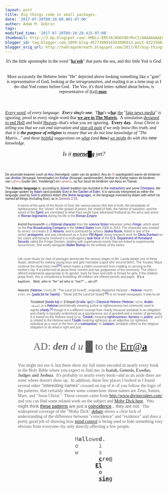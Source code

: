 ```yaml
---
layout: post
title: Big things come in small packages.
date: '2017-07-20T09:10:00.001-07:00'
author: Adam M. Dobrin
tags: 
modified_time: '2017-07-20T09:10:28.415-07:00'
thumbnail: http://3.bp.blogspot.com/-hMDLz-ERFJ0/WXDV9DrMvCI/AAAAAAAAECs/0he6yNZsfTcrLePd3RxO22Mt4nUQXF0lgCK4BGAYYCw/s72-c/amthatiam-728417.jpg
blogger_id: tag:blogger.com,1999:blog-4677390916502096913.post-8223508249725942359
blogger_orig_url: http://hadragonbreath.blogspot.com/2017/07/big-things-come-in-small-packages.html
---
```


<div dir="ltr"><div class="gmail_quote"><div dir="ltr"><div style="text-align:center"><font face="times new roman, serif">It&#39;s the little apostrophe in the word &quot;<b><a href="http://bit.ly/2gNeLYC" target="_blank">ha&#39;esh</a></b>&quot; that parts the sea, and this little Yod <i>is God</i>.</font></div><div style="text-align:center"><br></div><div style="text-align:center"><a href="http://bit.ly/2gNeLYC" target="_blank"><a href="http://3.bp.blogspot.com/-hMDLz-ERFJ0/WXDV9DrMvCI/AAAAAAAAECs/0he6yNZsfTcrLePd3RxO22Mt4nUQXF0lgCK4BGAYYCw/s1600/amthatiam-728417.jpg"><img src="http://3.bp.blogspot.com/-hMDLz-ERFJ0/WXDV9DrMvCI/AAAAAAAAECs/0he6yNZsfTcrLePd3RxO22Mt4nUQXF0lgCK4BGAYYCw/s320/amthatiam-728417.jpg"  border="0" alt="" id="BLOGGER_PHOTO_ID_6444886311702412322" /></a></a></div><div style="text-align:center"><font face="times new roman, serif"><br></font></div><div style="text-align:center"><font face="times new roman, serif">More accurately the Hebrew letter &quot;He&quot; depicted above looking something like a &quot;gate&quot; is representative of God, looking at the <i>tetragramatton, </i>and reading it as a time map as I do--that Yod comes before God.  The Vav, it&#39;s third letter--talked about below, is representative of ((a)<a href="http://bit.ly/2ttIw6R" target="_blank">) <i style="font-weight:bold">man</i></a>.<i> </i></font><br>​<br></div><div style="text-align:center"><a href="https://www.youtube.com/watch?v=R21EU8SKUM0" target="_blank" class="playable"><a href="http://2.bp.blogspot.com/-nD2Mty0vU1g/WXDV9ZU672I/AAAAAAAAEC0/MjY4m_S6DmseAZbsurxi0hmwl2DvEQOBgCK4BGAYYCw/s1600/image-729534.png"><img src="http://2.bp.blogspot.com/-nD2Mty0vU1g/WXDV9ZU672I/AAAAAAAAEC0/MjY4m_S6DmseAZbsurxi0hmwl2DvEQOBgCK4BGAYYCw/s320/image-729534.png"  border="0" alt="" id="BLOGGER_PHOTO_ID_6444886317514551138" /></a></a></div><div style="text-align:center"><a href="http://bit.ly/2tllkqD" target="_blank">​<a href="http://1.bp.blogspot.com/-VTFqAftNqiM/WXDV9ubAtrI/AAAAAAAAEC8/XaP1eKKHUWg-xljvJ4xyOht-mfJiiPILACK4BGAYYCw/s1600/image-730077.png"><img src="http://1.bp.blogspot.com/-VTFqAftNqiM/WXDV9ubAtrI/AAAAAAAAEC8/XaP1eKKHUWg-xljvJ4xyOht-mfJiiPILACK4BGAYYCw/s320/image-730077.png"  border="0" alt="" id="BLOGGER_PHOTO_ID_6444886323177240242" /></a></a></div><div style="text-align:left"><br></div><div style="text-align:left"><a href="http://bit.ly/2uwz1Qj" style="font-family:&quot;times new roman&quot;,serif;font-style:italic" target="_blank">Every word</a><i style="font-family:&quot;times new roman&quot;,serif">, of every language.  <b>Eve</b>ry <b>sin</b>gle <b>one</b>.  </i><font face="times new roman, serif">T</font><b style="font-family:&quot;times new roman&quot;,serif"><a href="http://bit.ly/2uMui1g" target="_blank">ha</a></b><font face="times new roman, serif">t&#39;s w</font><b style="font-family:&quot;times new roman&quot;,serif"><a href="http://bit.ly/2ueuFQp" target="_blank">ha</a></b><font face="times new roman, serif">t </font><a href="http://bit.ly/2vFGH38" style="font-family:&quot;times new roman&quot;,serif" target="_blank">the</a><font face="times new roman, serif"> &quot;<a href="https://twitter.com/LahavHarkov/status/887538477818105861" target="_blank">fake news media</a>&quot; is ignoring; proof in every single word that </font><b style="font-family:&quot;times new roman&quot;,serif"><a href="http://bit.ly/2uFXeqH" target="_blank">we are in The Matrix</a></b><font face="times new roman, serif">.  A simulation </font><a href="http://bit.ly/2vmW0OZ" style="font-family:&quot;times new roman&quot;,serif" target="_blank">designed to end Hell</a><font face="times new roman, serif"> and build </font><a href="http://bit.ly/2tKFKVP" style="font-family:&quot;times new roman&quot;,serif" target="_blank">Heaven</a><font face="times new roman, serif">--that&#39;s what you are ignoring.  </font><b style="font-family:&quot;times new roman&quot;,serif">Every day.  </b><i><font face="times new roman, serif">Jesus Christ is telling you that we can end starvation and </font><a href="http://bit.ly/2ucVByk" style="font-family:&quot;times new roman&quot;,serif" target="_blank">stop all pain</a><font face="times new roman, serif"> if we only know this truth, and that it is </font><b style="font-family:&quot;times new roman&quot;,serif">the purpose of religion</b><font face="times new roman, serif"> to ensure that we do not lose knowledge of &quot;The Matrix...&quot; and these </font><a href="http://bit.ly/2uMDqTu" style="font-family:&quot;times new roman&quot;,serif" target="_blank">helpful</a><font face="times new roman, serif"> suggestions on </font><a href="http://bit.ly/2tAWTkI" style="font-family:&quot;times new roman&quot;,serif" target="_blank">what</a><font face="times new roman, serif"> (and </font><b style="font-family:&quot;times new roman&quot;,serif">how</b><font face="times new roman, serif">) </font><a href="http://bit.ly/2uulFaT" style="font-family:&quot;times new roman&quot;,serif" target="_blank">we might</a><font face="times new roman, serif"> do with this </font><font face="comic sans ms, sans-serif">new</font><font face="times new roman, serif"> knowledge.</font></i></div><div style="text-align:center"><i><font face="times new roman, serif"><br></font></i></div><div style="text-align:center"><i><font face="times new roman, serif" size="4">Is it <b><a href="http://bit.ly/2uD42G9" target="_blank">morne█g</a></b> yet?</font></i></div><div style="text-align:center"><i><font face="times new roman, serif"><br></font></i></div><div style="text-align:center"><a href="https://www.youtube.com/watch?v=araU0fZj6oQ" target="_blank" class="playable"><a href="http://4.bp.blogspot.com/-O0XERO-4iOc/WXDV95q6P4I/AAAAAAAAEDE/1mdQo7T0M5cE-_b5sQXuofirlru0-yCVQCK4BGAYYCw/s1600/Screenshot%2B2017-07-20%2Bat%2B10.33.10%2BAM-731047.png"><img src="http://4.bp.blogspot.com/-O0XERO-4iOc/WXDV95q6P4I/AAAAAAAAEDE/1mdQo7T0M5cE-_b5sQXuofirlru0-yCVQCK4BGAYYCw/s320/Screenshot%2B2017-07-20%2Bat%2B10.33.10%2BAM-731047.png"  border="0" alt="" id="BLOGGER_PHOTO_ID_6444886326196715394" /></a></a>​<br></div><div><span style="font-family:sans-serif;font-size:14px"><br></span></div><div><font size="1"><span style="font-family:sans-serif">De anunnaki kwamen voort uit </span><a href="https://nl.wikipedia.org/wiki/Anu_(Babylon)" title="Anu (Babylon)" style="text-decoration-line:none;color:rgb(11,0,128);background-image:none;background-position:initial;background-size:initial;background-repeat:initial;background-origin:initial;background-clip:initial;font-family:sans-serif" target="_blank">Anu</a><span style="font-family:sans-serif"> (hemelgod, vader van de goden). Anu en </span><a href="https://nl.wikipedia.org/w/index.php?title=Ki_(Babylon)&amp;action=edit&amp;redlink=1" class="m_6078657821325187034gmail-new" title="Ki (Babylon) (de pagina bestaat niet)" style="text-decoration-line:none;color:rgb(165,88,88);background-image:none;background-position:initial;background-size:initial;background-repeat:initial;background-origin:initial;background-clip:initial;font-family:sans-serif" target="_blank">Ki</a><span style="font-family:sans-serif"> (aardegodin) waren de kinderen van </span><a href="https://nl.wikipedia.org/wiki/Anshar" class="m_6078657821325187034gmail-mw-redirect" title="Anshar" style="text-decoration-line:none;color:rgb(11,0,128);background-image:none;background-position:initial;background-size:initial;background-repeat:initial;background-origin:initial;background-clip:initial;font-family:sans-serif" target="_blank">Anshar</a><span style="font-family:sans-serif"> (Ansargal, hemelvader) en </span><a href="https://nl.wikipedia.org/wiki/Kishar" class="m_6078657821325187034gmail-mw-redirect" title="Kishar" style="text-decoration-line:none;color:rgb(11,0,128);background-image:none;background-position:initial;background-size:initial;background-repeat:initial;background-origin:initial;background-clip:initial;font-family:sans-serif" target="_blank">Kishar</a><span style="font-family:sans-serif"> (Kisargal, aardemoeder). Anshar en Kishar waren de kinderen van </span><a href="https://nl.wikipedia.org/w/index.php?title=Lahmu&amp;action=edit&amp;redlink=1" class="m_6078657821325187034gmail-new" title="Lahmu (de pagina bestaat niet)" style="text-decoration-line:none;color:rgb(165,88,88);background-image:none;background-position:initial;background-size:initial;background-repeat:initial;background-origin:initial;background-clip:initial;font-family:sans-serif" target="_blank">Lahmu</a><span style="font-family:sans-serif"> (ouder ster, &#39;modderige&#39;) en </span><a href="https://nl.wikipedia.org/w/index.php?title=Lahamu&amp;action=edit&amp;redlink=1" class="m_6078657821325187034gmail-new" title="Lahamu (de pagina bestaat niet)" style="text-decoration-line:none;color:rgb(165,88,88);background-image:none;background-position:initial;background-size:initial;background-repeat:initial;background-origin:initial;background-clip:initial;font-family:sans-serif" target="_blank">Lahamu</a><span style="font-family:sans-serif">, op hun beurt de kinderen van Apsu en Tiamat.</span></font></div><div><font size="1"><span style="font-family:sans-serif"><br></span></font></div><div><div style="font-size:12.8px"><font size="1"><span style="font-family:sans-serif">The </span><b style="font-family:sans-serif">Adamic language</b><span style="font-family:sans-serif"> is, according to </span><a href="https://en.wikipedia.org/wiki/Jews" title="Jews" style="color:rgb(11,0,128);text-decoration-line:none;background-image:none;background-position:initial;background-size:initial;background-repeat:initial;background-origin:initial;background-clip:initial;font-family:sans-serif" target="_blank">Jewish</a><span style="font-family:sans-serif"> tradition (as recorded in the </span><i style="font-family:sans-serif"><a href="https://en.wikipedia.org/wiki/Midrash" title="Midrash" style="color:rgb(11,0,128);text-decoration-line:none;background:none" target="_blank">midrashim</a></i><span style="font-family:sans-serif">) and some </span><a href="https://en.wikipedia.org/wiki/Christians" class="m_6078657821325187034gmail-m_4568263904584676390gmail-m_7767054578128709984gmail-m_-1399845799416320559gmail-m_-5894527381479939783gmail-mw-redirect" title="Christians" style="color:rgb(11,0,128);text-decoration-line:none;background-image:none;background-position:initial;background-size:initial;background-repeat:initial;background-origin:initial;background-clip:initial;font-family:sans-serif" target="_blank">Christians</a><span style="font-family:sans-serif">, the language spoken by </span><a href="https://en.wikipedia.org/wiki/Adam" title="Adam" style="color:rgb(11,0,128);text-decoration-line:none;background-image:none;background-position:initial;background-size:initial;background-repeat:initial;background-origin:initial;background-clip:initial;font-family:sans-serif" target="_blank">Adam</a><span style="font-family:sans-serif"> (and possibly </span><a href="https://en.wikipedia.org/wiki/Eve" title="Eve" style="color:rgb(11,0,128);text-decoration-line:none;background-image:none;background-position:initial;background-size:initial;background-repeat:initial;background-origin:initial;background-clip:initial;font-family:sans-serif" target="_blank">Eve</a><span style="font-family:sans-serif">) in the </span><a href="https://en.wikipedia.org/wiki/Garden_of_Eden" title="Garden of Eden" style="color:rgb(11,0,128);text-decoration-line:none;background-image:none;background-position:initial;background-size:initial;background-repeat:initial;background-origin:initial;background-clip:initial;font-family:sans-serif" target="_blank">Garden of Eden</a><span style="font-family:sans-serif">. It is variously interpreted as either the language used by </span><a href="https://en.wikipedia.org/wiki/God" title="God" style="color:rgb(11,0,128);text-decoration-line:none;background-image:none;background-position:initial;background-size:initial;background-repeat:initial;background-origin:initial;background-clip:initial;font-family:sans-serif" target="_blank">God</a><span style="font-family:sans-serif"> to address Adam (the </span><a href="https://en.wikipedia.org/wiki/Divine_language" title="Divine language" style="color:rgb(11,0,128);text-decoration-line:none;background-image:none;background-position:initial;background-size:initial;background-repeat:initial;background-origin:initial;background-clip:initial;font-family:sans-serif" target="_blank">divine language</a><span style="font-family:sans-serif">), or the language invented by Adam with which he named all things (including Eve), as in </span><a href="https://en.wikisource.org/wiki/Bible_(King_James)/Genesis#2:19" class="m_6078657821325187034gmail-m_4568263904584676390gmail-m_7767054578128709984gmail-m_-1399845799416320559gmail-m_-5894527381479939783extiw" title="s:Bible (King James)/Genesis" style="color:rgb(102,51,102);text-decoration-line:none;background-image:none;background-position:initial;background-size:initial;background-repeat:initial;background-origin:initial;background-clip:initial;font-family:sans-serif" target="_blank">Genesis 2:19</a><span style="font-family:sans-serif">.</span></font></div></div><div><font size="1"><span style="font-family:sans-serif"><br></span></font></div><div><blockquote style="font-size:12.8px;margin:0px 0px 0px 40px;border:none;padding:0px"><div><font size="1"><span style="font-family:sans-serif">In terms of the parts of the Armor of God, the various pieces (the belt of truth, the breastplate of righteousness, the &quot;shoes&quot; of the gospel of peace, the shield of faith, the </span><font face="arial black, sans-serif">helmet</font><span style="font-family:sans-serif"> of salvation, and the sword of the </span><a href="https://en.wikipedia.org/wiki/Holy_Spirit_in_Christianity" title="Holy Spirit in Christianity" style="color:rgb(11,0,128);text-decoration-line:none;background-image:none;background-position:initial;background-size:initial;background-repeat:initial;background-origin:initial;background-clip:initial;font-family:sans-serif" target="_blank">Spirit</a><span style="font-family:sans-serif">) are correlated to what Paul would have witnessed firsthand as the arms and armor of </span><a href="https://en.wikipedia.org/wiki/Ancient_Rome" title="Ancient Rome" style="color:rgb(11,0,128);text-decoration-line:none;background-image:none;background-position:initial;background-size:initial;background-repeat:initial;background-origin:initial;background-clip:initial;font-family:sans-serif" target="_blank">Roman</a><span style="font-family:sans-serif"> </span><a href="https://en.wikipedia.org/wiki/Legionary" title="Legionary" style="color:rgb(11,0,128);text-decoration-line:none;background-image:none;background-position:initial;background-size:initial;background-repeat:initial;background-origin:initial;background-clip:initial;font-family:sans-serif" target="_blank">legionaries</a><span style="font-family:sans-serif"> during his life in the </span><a href="https://en.wikipedia.org/wiki/Roman_Empire" title="Roman Empire" style="color:rgb(11,0,128);text-decoration-line:none;background-image:none;background-position:initial;background-size:initial;background-repeat:initial;background-origin:initial;background-clip:initial;font-family:sans-serif" target="_blank">Roman Empire</a><span style="font-family:sans-serif">.</span></font></div><div><span style="font-family:sans-serif;font-size:14px"><br></span></div><div><b style="font-family:sans-serif;font-size:x-small">Astrid Farnsworth</b><span style="font-family:sans-serif;font-size:x-small"> is a </span><a href="https://en.wikipedia.org/wiki/Fictional_character" class="m_6078657821325187034gmail-m_4568263904584676390gmail-m_7767054578128709984gmail-m_-1399845799416320559gmail-m_-5894527381479939783gmail-mw-redirect" title="Fictional character" style="color:rgb(11,0,128);font-family:sans-serif;font-size:x-small;background:none;text-decoration-line:none" target="_blank">fictional character</a><span style="font-family:sans-serif;font-size:x-small"> from the </span><a href="https://en.wikipedia.org/wiki/Science_fiction" title="Science fiction" style="color:rgb(11,0,128);font-family:sans-serif;font-size:x-small;background:none;text-decoration-line:none" target="_blank">science fiction</a><span style="font-family:sans-serif;font-size:x-small"> television series </span><i style="font-family:sans-serif;font-size:x-small"><a href="https://en.wikipedia.org/wiki/Fringe_(TV_series)" title="Fringe (TV series)" style="color:rgb(11,0,128);text-decoration-line:none;background:none" target="_blank">Fringe</a></i><span style="font-family:sans-serif;font-size:x-small">, which aired on the </span><a href="https://en.wikipedia.org/wiki/Fox_Broadcasting_Company" title="Fox Broadcasting Company" style="color:rgb(11,0,128);font-family:sans-serif;font-size:x-small;background:none;text-decoration-line:none" target="_blank">Fox Broadcasting Company</a><span style="font-family:sans-serif;font-size:x-small"> in the </span><a href="https://en.wikipedia.org/wiki/Television_in_the_United_States" title="Television in the United States" style="color:rgb(11,0,128);font-family:sans-serif;font-size:x-small;background:none;text-decoration-line:none" target="_blank">United States</a><span style="font-family:sans-serif;font-size:x-small"> from 2008 to 2013. The character was created by series&#39; co-creator </span><a href="https://en.wikipedia.org/wiki/J._J._Abrams" title="J. J. Abrams" style="color:rgb(11,0,128);font-family:sans-serif;font-size:x-small;background:none;text-decoration-line:none" target="_blank">J. J. Abrams</a><span style="font-family:sans-serif;font-size:x-small">, and is portrayed by actress </span><a href="https://en.wikipedia.org/wiki/Jasika_Nicole" title="Jasika Nicole" style="color:rgb(11,0,128);font-family:sans-serif;font-size:x-small;background:none;text-decoration-line:none" target="_blank">Jasika Nicole</a><span style="font-family:sans-serif;font-size:x-small">. Astrid is one of the series&#39; </span><a href="https://en.wikipedia.org/wiki/Protagonist" title="Protagonist" style="color:rgb(11,0,128);font-family:sans-serif;font-size:x-small;background:none;text-decoration-line:none" target="_blank">protagonist</a><span style="font-family:sans-serif;font-size:x-small">, and was introduced as a Junior </span><a href="https://en.wikipedia.org/wiki/FBI_Agent" class="m_6078657821325187034gmail-m_4568263904584676390gmail-m_7767054578128709984gmail-m_-1399845799416320559gmail-m_-5894527381479939783gmail-mw-redirect" title="FBI Agent" style="color:rgb(11,0,128);font-family:sans-serif;font-size:x-small;background:none;text-decoration-line:none" target="_blank">FBI Agent</a><span style="font-family:sans-serif;font-size:x-small">, doing research work for </span><a href="https://en.wikipedia.org/wiki/Olivia_Dunham" title="Olivia Dunham" style="color:rgb(11,0,128);font-family:sans-serif;font-size:x-small;background:none;text-decoration-line:none" target="_blank">Olivia Dunham</a><span style="font-family:sans-serif;font-size:x-small"> on her cases and became involved in a multi-agency </span><a href="https://en.wikipedia.org/wiki/Task_force" title="Task force" style="color:rgb(11,0,128);font-family:sans-serif;font-size:x-small;background:none;text-decoration-line:none" target="_blank">task force</a><span style="font-family:sans-serif;font-size:x-small"> of the </span><a href="https://en.wikipedia.org/wiki/U.S._Department_of_Homeland_Security" class="m_6078657821325187034gmail-m_4568263904584676390gmail-m_7767054578128709984gmail-m_-1399845799416320559gmail-m_-5894527381479939783gmail-mw-redirect" title="U.S. Department of Homeland Security" style="color:rgb(11,0,128);font-family:sans-serif;font-size:x-small;background:none;text-decoration-line:none" target="_blank">U.S. Department of Homeland Security</a><span style="font-family:sans-serif;font-size:x-small"> called the Fringe Division, dealing with supernatural events that are linked to experimental occurrences. She works alongside </span><a href="https://en.wikipedia.org/wiki/Walter_Bishop_(Fringe)" title="Walter Bishop (Fringe)" style="color:rgb(11,0,128);font-family:sans-serif;font-size:x-small;background:none;text-decoration-line:none" target="_blank">Walter Bishop</a><span style="font-family:sans-serif;font-size:x-small"> for the entirety of the series.</span></div><div><span style="font-family:sans-serif;font-size:x-small"><br></span></div><div style="text-align:center"><a href="https://vid.me/LCBw" target="_blank"><a href="http://2.bp.blogspot.com/-EQYb-pO3ToE/WXDV96R0CKI/AAAAAAAAEDM/1TofmHcj4-gP_pQwGIK32FesS6ov83FgQCK4BGAYYCw/s1600/image-731673.png"><img src="http://2.bp.blogspot.com/-EQYb-pO3ToE/WXDV96R0CKI/AAAAAAAAEDM/1TofmHcj4-gP_pQwGIK32FesS6ov83FgQCK4BGAYYCw/s320/image-731673.png"  border="0" alt="" id="BLOGGER_PHOTO_ID_6444886326359885986" /></a></a><span style="font-family:sans-serif;font-size:x-small"><br></span></div><div><font size="1"><span style="font-family:sans-serif"><br></span></font></div><div><font size="1"><span style="font-family:sans-serif">Life cycle rituals (or rites of passage) demarcate the various stages of life. Landa details one of these rituals, destined for making young boys and girls marriable (</span><i style="font-family:sans-serif">caput sihil</i><span style="font-family:sans-serif"> &#39;second birth&#39;). The Yucatec Maya continue the ritual (</span><i><font face="arial black, sans-serif">hetz mek</font></i><sup id="m_6078657821325187034gmail-m_4568263904584676390gmail-m_7767054578128709984gmail-m_-1399845799416320559gmail-m_-5894527381479939783gmail-cite_ref-31" class="m_6078657821325187034gmail-m_4568263904584676390gmail-m_7767054578128709984gmail-m_-1399845799416320559gmail-m_-5894527381479939783gmail-reference" style="line-height:1;unicode-bidi:isolate;white-space:nowrap;font-family:sans-serif"><a href="https://en.wikipedia.org/wiki/Maya_religion#cite_note-31" style="color:rgb(11,0,128);text-decoration-line:none;background:none" target="_blank">[31]</a></sup></font><span style="font-family:sans-serif"><font size="1">) which marks a child&#39;s movement from cradling or carrying to the mother&#39;s hip. It is performed at about three months and has godparents of the ceremony. The child is offered implements appropriate to its gender, tools for boys and cloth or thread for girls. If the children grasp them, this is considered a foretelling. All children are offered pencils and paper.  <b>It&#39;s a baptism.</b></font><span style="font-size:14px">  </span><b><i><font size="1">Wait, who is &quot;he&quot; ad who is &quot;me?&quot; ... am d?</font></i></b></span><br></div><div><span style="font-family:sans-serif;font-size:14px"><b><br></b></span></div><div><font size="1"><i style="font-family:sans-serif"><b>Haaretz</b></i><span style="font-family:sans-serif"> (</span><a href="https://en.wikipedia.org/wiki/Hebrew_language" title="Hebrew language" style="color:rgb(11,0,128);text-decoration-line:none;background-image:none;background-position:initial;background-size:initial;background-repeat:initial;background-origin:initial;background-clip:initial;font-family:sans-serif" target="_blank">Hebrew</a><span style="font-family:sans-serif">: </span><span lang="he" dir="rtl" style="font-family:sans-serif">הארץ</span><span style="font-family:sans-serif">‎‎) (lit. &quot;The Land [of Israel]&quot;, originally </span><i style="font-family:sans-serif">Ḥadashot Ha&#39;aretz</i><span style="font-family:sans-serif"> – </span><a href="https://en.wikipedia.org/wiki/Hebrew_language" title="Hebrew language" style="color:rgb(11,0,128);text-decoration-line:none;background-image:none;background-position:initial;background-size:initial;background-repeat:initial;background-origin:initial;background-clip:initial;font-family:sans-serif" target="_blank">Hebrew</a><span style="font-family:sans-serif">: </span><span lang="he" dir="rtl" style="font-family:sans-serif">חדשות הארץ</span><span style="font-family:sans-serif">‎‎, </span><small style="font-family:sans-serif">IPA: </small><span title="Representation in the International Phonetic Alphabet (IPA)" class="m_6078657821325187034gmail-m_4568263904584676390gmail-m_7767054578128709984gmail-m_-1399845799416320559gmail-m_-5894527381479939783gmail-IPA" style="font-family:sans-serif"><a href="https://en.wikipedia.org/wiki/Help:IPA_for_Hebrew" title="Help:IPA for Hebrew" style="color:rgb(11,0,128);background:none;text-decoration-line:none" target="_blank">[χadaˈʃot haˈʔaʁets]</a></span><span style="font-family:sans-serif"> – &quot;News [of] the Land [of Israel]&quot;</span><sup id="m_6078657821325187034gmail-m_4568263904584676390gmail-m_7767054578128709984gmail-m_-1399845799416320559gmail-m_-5894527381479939783gmail-cite_ref-3" class="m_6078657821325187034gmail-m_4568263904584676390gmail-m_7767054578128709984gmail-m_-1399845799416320559gmail-m_-5894527381479939783gmail-reference" style="line-height:1;unicode-bidi:isolate;white-space:nowrap;font-family:sans-serif"><a href="https://en.wikipedia.org/wiki/Haaretz#cite_note-3" style="color:rgb(11,0,128);text-decoration-line:none;background:none" target="_blank">[3]</a></sup><span style="font-family:sans-serif">) is an Israeli newspaper. It was fu-nd</span><span style="font-family:sans-serif"><b><br></b></span></font></div></blockquote><blockquote style="margin:0px 0px 0px 40px;border:none;padding:0px"><blockquote style="font-size:12.8px;margin:0px 0px 0px 40px;border:none;padding:0px"><span style="font-family:sans-serif"><b><font size="1"><br></font></b></span></blockquote><blockquote style="font-size:12.8px;margin:0px 0px 0px 40px;border:none;padding:0px"><font size="1"><i style="font-family:sans-serif"><b>Tzedakah</b></i><span style="font-family:sans-serif"> </span><span title="Representation in the International Phonetic Alphabet (IPA)" class="m_6078657821325187034gmail-m_4568263904584676390gmail-m_7767054578128709984gmail-m_-1399845799416320559gmail-m_-5894527381479939783gmail-IPA" style="font-family:sans-serif"><a href="https://en.wikipedia.org/wiki/Help:IPA_for_Hebrew" title="Help:IPA for Hebrew" style="color:rgb(11,0,128);background:none;text-decoration-line:none" target="_blank">[tsedaˈka]</a></span><span style="font-family:sans-serif"> or </span><i style="font-family:sans-serif"><b>Ṣ&#39;daqah</b></i><span style="font-family:sans-serif"><wbr> </span><span title="Representation in the International Phonetic Alphabet (IPA)" class="m_6078657821325187034gmail-m_4568263904584676390gmail-m_7767054578128709984gmail-m_-1399845799416320559gmail-m_-5894527381479939783gmail-IPA" style="font-family:sans-serif"><a href="https://en.wikipedia.org/wiki/Help:IPA_for_Hebrew" title="Help:IPA for Hebrew" style="color:rgb(11,0,128);background:none;text-decoration-line:none" target="_blank">[sˤəðaːˈqaː]</a></span><span style="font-family:sans-serif"> in </span><a href="https://en.wikipedia.org/wiki/Classical_Hebrew" class="m_6078657821325187034gmail-m_4568263904584676390gmail-m_7767054578128709984gmail-m_-1399845799416320559gmail-m_-5894527381479939783gmail-mw-redirect" title="Classical Hebrew" style="color:rgb(11,0,128);text-decoration-line:none;background-image:none;background-position:initial;background-size:initial;background-repeat:initial;background-origin:initial;background-clip:initial;font-family:sans-serif" target="_blank">Classical Hebrew</a><span style="font-family:sans-serif"> (</span><a href="https://en.wikipedia.org/wiki/Hebrew_language" title="Hebrew language" style="color:rgb(11,0,128);text-decoration-line:none;background-image:none;background-position:initial;background-size:initial;background-repeat:initial;background-origin:initial;background-clip:initial;font-family:sans-serif" target="_blank">Hebrew</a><span style="font-family:sans-serif">: </span><span class="m_6078657821325187034gmail-m_4568263904584676390gmail-m_7767054578128709984gmail-m_-1399845799416320559gmail-m_-5894527381479939783gmail-script-hebrew" dir="rtl" style="font-family:Alef,&quot;SBL BibLit&quot;,&quot;SBL Hebrew&quot;,&quot;David CLM&quot;,&quot;Frenk Ruehl CLM&quot;,&quot;Hadasim CLM&quot;,Cardo,Shofar,David,&quot;Ezra SIL&quot;,&quot;Ezra SIL SR&quot;,&quot;Noto Sans Hebrew&quot;,FreeSerif,&quot;Times New Roman&quot;,FreeSans,Arial">צדקה</span><span style="font-family:sans-serif">‎; </span><a href="https://en.wikipedia.org/wiki/Arabic_language" class="m_6078657821325187034gmail-m_4568263904584676390gmail-m_7767054578128709984gmail-m_-1399845799416320559gmail-m_-5894527381479939783gmail-mw-redirect" title="Arabic language" style="color:rgb(11,0,128);text-decoration-line:none;background-image:none;background-position:initial;background-size:initial;background-repeat:initial;background-origin:initial;background-clip:initial;font-family:sans-serif" target="_blank">Arabic</a><span style="font-family:sans-serif">:<wbr> </span><span lang="ar" dir="rtl" style="font-family:sans-serif">صدقة</span><span style="font-family:sans-serif">‎‎), is a </span><a href="https://en.wikipedia.org/wiki/Hebrew_language" title="Hebrew language" style="color:rgb(11,0,128);text-decoration-line:none;background-image:none;background-position:initial;background-size:initial;background-repeat:initial;background-origin:initial;background-clip:initial;font-family:sans-serif" target="_blank">Hebrew</a><span style="font-family:sans-serif"> word literally meaning justice or righteousness but commonly used to signify </span><i style="font-family:sans-serif"><a href="https://en.wikipedia.org/wiki/Charity_(practice)" title="Charity (practice)" style="color:rgb(11,0,128);text-decoration-line:none;background:none" target="_blank">charity</a></i><span style="font-family:sans-serif">,</span><sup id="m_6078657821325187034gmail-m_4568263904584676390gmail-m_7767054578128709984gmail-m_-1399845799416320559gmail-m_-5894527381479939783gmail-cite_ref-1" class="m_6078657821325187034gmail-m_4568263904584676390gmail-m_7767054578128709984gmail-m_-1399845799416320559gmail-m_-5894527381479939783gmail-reference" style="line-height:1;unicode-bidi:isolate;white-space:nowrap;font-family:sans-serif"><a href="https://en.wikipedia.org/wiki/Tzedakah#cite_note-1" style="color:rgb(11,0,128);text-decoration-line:none;background:none" target="_blank">[1]</a></sup><span style="font-family:sans-serif"> though it is a different concept from charity because tzedakah is an obligation and charity is typically understood as a spontaneous act of goodwill and a marker of generosity. It is based on the Hebrew word (צדק, </span><i style="font-family:sans-serif"><a href="https://en.wikipedia.org/wiki/Tzadik" title="Tzadik" style="color:rgb(11,0,128);text-decoration-line:none;background:none" target="_blank">Tzedek</a></i><span style="font-family:sans-serif">) meaning </span><i style="font-family:sans-serif"><a href="https://en.wikipedia.org/wiki/Righteousness" title="Righteousness" style="color:rgb(11,0,128);text-decoration-line:none;background:none" target="_blank">righteousness</a></i><span style="font-family:sans-serif">, </span><i style="font-family:sans-serif"><a href="https://en.wikipedia.org/wiki/Social_justice" title="Social justice" style="color:rgb(11,0,128);text-decoration-line:none;background:none" target="_blank">fairnes<wbr>s</a></i><span style="font-family:sans-serif"> or </span><i style="font-family:sans-serif"><a href="https://en.wikipedia.org/wiki/Justice" title="Justice" style="color:rgb(11,0,128);text-decoration-line:none;background:none" target="_blank">justice</a></i><span style="font-family:sans-serif">, and it is related to the Hebrew word </span><a href="https://en.wikipedia.org/wiki/Tzadik" title="Tzadik" style="color:rgb(11,0,128);text-decoration-line:none;background-image:none;background-position:initial;background-size:initial;background-repeat:initial;background-origin:initial;background-clip:initial;font-family:sans-serif" target="_blank">Tzadik</a><span style="font-family:sans-serif"> meaning </span><i style="font-family:sans-serif">righteous</i><span style="font-family:sans-serif"> <wbr>as an adjective (or </span><i style="font-family:sans-serif">righteous individual</i><span style="font-family:sans-serif"> as a noun in the form of a </span><a href="https://en.wikipedia.org/wiki/Noun#Substantive_as_a_word_for_noun" title="Noun" style="color:rgb(11,0,128);text-decoration-line:none;background-image:none;background-position:initial;background-size:initial;background-repeat:initial;background-origin:initial;background-clip:initial;font-family:sans-serif" target="_blank">substantive</a><span style="font-family:sans-serif">). In </span><a href="https://en.wikipedia.org/wiki/Judaism" title="Judaism" style="color:rgb(11,0,128);text-decoration-line:none;background-image:none;background-position:initial;background-size:initial;background-repeat:initial;background-origin:initial;background-clip:initial;font-family:sans-serif" target="_blank">Judaism</a><span style="font-family:sans-serif">, </span><i style="font-family:sans-serif">tzedakah</i><span style="font-family:sans-serif"> refers to the religious obligation to do what is right and just<br><br></span></font></blockquote><div style="font-size:12.8px;text-align:center"><a href="https://www.youtube.com/watch?v=qyHO6fkvEGU" target="_blank" class="playable"><a href="http://1.bp.blogspot.com/-ilarX-0Sueg/WXDV-NUqaEI/AAAAAAAAEDU/BEi4mpTl5U8wTTWczaDFybDXRUAgbCZDwCK4BGAYYCw/s1600/image-732186.png"><img src="http://1.bp.blogspot.com/-ilarX-0Sueg/WXDV-NUqaEI/AAAAAAAAEDU/BEi4mpTl5U8wTTWczaDFybDXRUAgbCZDwCK4BGAYYCw/s320/image-732186.png"  border="0" alt="" id="BLOGGER_PHOTO_ID_6444886331472111682" /></a></a><font size="1"><span style="font-family:sans-serif"><br></span></font></div><div style="text-align:center"><span style="font-size:12.8px"><br></span></div><div style="text-align:center"><font size="6"><font face="times new roman, serif">AD: <i><b>den</b> d u █</i> to the <a href="http://bit.ly/2vFu2ND" target="_blank">Err@<b>a</b></a></font><br></font></div><div style="text-align:center"><br></div><div style="text-align:center"><a href="https://en.wikipedia.org/w/index.php?title=Bible_code&amp;diff=prev&amp;oldid=552936577" target="_blank"><a href="http://3.bp.blogspot.com/-TBD3NyPgha0/WXDV-d0b8gI/AAAAAAAAEDc/xo9JQ6jcjVoYcepQcML4ZPBdYiYEll-9wCK4BGAYYCw/s1600/biblecode-732711.png"><img src="http://3.bp.blogspot.com/-TBD3NyPgha0/WXDV-d0b8gI/AAAAAAAAEDc/xo9JQ6jcjVoYcepQcML4ZPBdYiYEll-9wCK4BGAYYCw/s320/biblecode-732711.png"  border="0" alt="" id="BLOGGER_PHOTO_ID_6444886335900348930" /></a></a></div></blockquote><blockquote style="margin:0px 0px 0px 40px;border:none;padding:0px"><div style="text-align:center"><br></div><div style="text-align:left"><font face="times new roman, serif">You might not see it, but these show my full name encoded in nearly every book in the Holy Bible where you expect to find me; in<b> Isaiah, Genesis, Exodus, Judges and Joshua</b>.  It&#39;s probably in nearly every book--and as an aside there are <i>some</i> where doesn&#39;t show up.  In addition, these few places I looked in I found several other &quot;</font><font face="comic sans ms, sans-serif">interesting names</font><font face="times new roman, serif">&quot; crossed on top of it--if you follow the logic of the patterns, that certainly shows some connection: those names are Zeus, Saturn, Mars, and &quot;Jesus Christ.&quot;  These crosses came from <a href="http://www.divinecoders.com/" target="_blank">http://www.divinecoders.<wbr>com/</a> and you can find some related work on the subject and <a href="https://cs.anu.edu.au/~bdm/codes/moby.html" target="_blank">Moby Dick here</a>.  </font><font face="comic sans ms, sans-serif">You might think </font><a href="https://en.wikipedia.org/w/index.php?title=Bible_code&amp;diff=prev&amp;oldid=552936577" target="_blank"><font face="arial black, sans-serif">these patterns</font></a><font face="comic sans ms, sans-serif"> are just a <a href="http://bit.ly/2pc3C34" target="_blank">coincidence</a></font><font face="times new roman, serif">... </font><font face="arial black, sans-serif">they are not.  </font><font face="times new roman, serif">The widespread coverage of the &quot;Moby Dick&quot; <i><a href="https://en.wikipedia.org/wiki/Michael_Drosnin" target="_blank">debate</a></i> shows a clear lack of understanding of the difference between &quot;coincidence&quot; and &quot;evidence&quot; and does a pretty good job of showing how <a href="http://www.lamc.la/2017/06/enders-game-prometheus-locke-and.html" target="_blank">mind control</a> is being used to hide something very obvious from everyone--by only directly affecting a few people.</font></div></blockquote><blockquote style="margin:0px 0px 0px 40px;border:none;padding:0px"><div style="text-align:center"><font size="4" face="monospace, monospace"><br></font></div><div style="text-align:center"><font size="4" face="monospace, monospace">H<b>all</b>owe<b>d.</b></font></div></blockquote><blockquote style="margin:0px 0px 0px 40px;border:none;padding:0px"><div style="text-align:center"><font face="monospace, monospace" size="4">o<b>     </b> i </font></div><div style="text-align:center"><span style="font-family:monospace,monospace;font-size:large">w</span><span style="font-family:monospace,monospace;font-size:large">      s </span></div><div style="text-align:center"><b style="font-family:monospace,monospace;font-size:large">         <a href="http://bit.ly/2urIJHa" target="_blank">c</a>re@</b></div></blockquote><blockquote style="margin:0px 0px 0px 40px;border:none;padding:0px"><div style="text-align:center"><b style="font-family:monospace,monospace;font-size:large">     <a href="http://bit.ly/2sROPQH" target="_blank">El</a></b></div></blockquote><blockquote style="margin:0px 0px 0px 40px;border:none;padding:0px"><div style="text-align:center"><b style="font-family:monospace,monospace;font-size:large">      o</b></div></blockquote><blockquote style="margin:0px 0px 0px 40px;border:none;padding:0px"><div style="text-align:center"><span style="font-family:monospace,monospace;font-size:large"><b>         </b><a href="http://bit.ly/2uxRIXa" target="_blank"><b>sin</b>g</a></span></div></blockquote><blockquote style="margin:0px 0px 0px 40px;border:none;padding:0px"><div style="text-align:center">             ​ <br></div></blockquote><div style="font-size:12.8px"></div></div></div><div hspace="streak-pt-mark" style="max-height:1px"><img alt="" style="width:0px;max-height:0px;overflow:hidden" src="https://mailfoogae.appspot.com/t?sender=aYWRhbTVAcmVhbGx5aGltLmNvbQ%3D%3D&amp;type=zerocontent&amp;guid=57c8f955-15e9-4a9d-a97b-eaf6c5818a30"><font color="#ffffff" size="1">ᐧ</font></div>  </div><br></div><div hspace="streak-pt-mark" style="max-height:1px"><img alt="" style="width:0px;max-height:0px;overflow:hidden" src="https://mailfoogae.appspot.com/t?sender=aYWRhbTVAcmVhbGx5aGltLmNvbQ%3D%3D&amp;type=zerocontent&amp;guid=543db6c9-ed89-4c14-a374-441c107bd70d"><font color="#ffffff" size="1">ᐧ</font></div>  